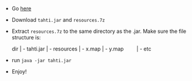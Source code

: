 * Go [here](https://github.com/micaminoff/tahtialgovertailu/releases)
* Download `tahti.jar` and `resources.7z`
* Extract `resources.7z` to the same directory as the .jar. Make sure the file structure is:

    dir
     | - tahti.jar
     | - resources
             | - x.map
             | - y.map
             | - etc
* run `java -jar tahti.jar`
* Enjoy!
